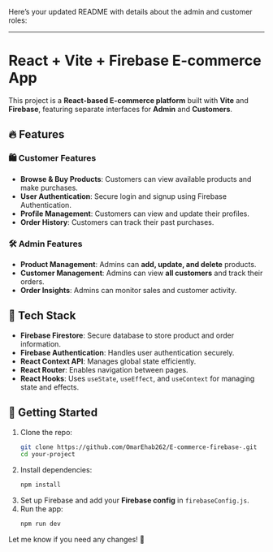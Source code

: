 Here’s your updated README with details about the admin and customer roles:

---

# React + Vite + Firebase E-commerce App

This project is a **React-based E-commerce platform** built with **Vite** and **Firebase**, featuring separate interfaces for **Admin** and **Customers**.

## 🔥 Features

### 🛍️ Customer Features

- **Browse & Buy Products**: Customers can view available products and make purchases.
- **User Authentication**: Secure login and signup using Firebase Authentication.
- **Profile Management**: Customers can view and update their profiles.
- **Order History**: Customers can track their past purchases.

### 🛠️ Admin Features

- **Product Management**: Admins can **add, update, and delete** products.
- **Customer Management**: Admins can view **all customers** and track their orders.
- **Order Insights**: Admins can monitor sales and customer activity.

## 🔗 Tech Stack

- **Firebase Firestore**: Secure database to store product and order information.
- **Firebase Authentication**: Handles user authentication securely.
- **React Context API**: Manages global state efficiently.
- **React Router**: Enables navigation between pages.
- **React Hooks**: Uses `useState`, `useEffect`, and `useContext` for managing state and effects.

## 🚀 Getting Started

1. Clone the repo:
   ```sh
   git clone https://github.com/OmarEhab262/E-commerce-firebase-.git
   cd your-project
   ```
2. Install dependencies:
   ```sh
   npm install
   ```
3. Set up Firebase and add your **Firebase config** in `firebaseConfig.js`.
4. Run the app:
   ```sh
   npm run dev
   ```

Let me know if you need any changes! 🚀

